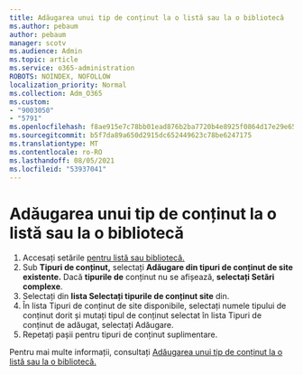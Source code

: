 ```yaml
---
title: Adăugarea unui tip de conținut la o listă sau la o bibliotecă
ms.author: pebaum
author: pebaum
manager: scotv
ms.audience: Admin
ms.topic: article
ms.service: o365-administration
ROBOTS: NOINDEX, NOFOLLOW
localization_priority: Normal
ms.collection: Adm_O365
ms.custom:
- "9003050"
- "5791"
ms.openlocfilehash: f8ae915e7c78bb01ead876b2ba7720b4e8925f0864d17e29e65a3f664a79dda1
ms.sourcegitcommit: b5f7da89a650d2915dc652449623c78be6247175
ms.translationtype: MT
ms.contentlocale: ro-RO
ms.lasthandoff: 08/05/2021
ms.locfileid: "53937041"
---
```

# <a name="add-a-content-type-to-a-list-or-library"></a>Adăugarea unui tip de conținut la o listă sau la o bibliotecă

1. Accesați setările [pentru listă sau bibliotecă.](https://support.microsoft.com/en-us/office/edit-list-settings-in-sharepoint-online-4d35793b-246e-42a3-990c-563a83795b7f)
2. Sub **Tipuri de conținut,** selectați **Adăugare din tipuri de conținut de site existente.** Dacă  **tipurile de**  conținut nu se afișează,  **selectați Setări complexe**.
3. Selectați din  **lista Selectați tipurile de conținut site**  din.
4. În lista Tipuri de conținut de site disponibile, selectați numele tipului de conținut dorit și mutați tipul de conținut selectat în lista Tipuri de conținut de adăugat, selectați Adăugare.
5. Repetați pașii pentru tipuri de conținut suplimentare.

Pentru mai multe informații, consultați [Adăugarea unui tip de conținut la o listă sau la o bibliotecă.](https://support.microsoft.com/en-us/office/add-a-content-type-to-a-list-or-library-917366ae-f7a2-47ad-87a5-9689a1884e60)